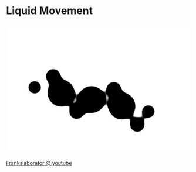 # Liquid Movement

![liquid](./img/liquid.png)

[Frankslaborator @ youtube ](https://www.youtube.com/@Frankslaborator)
